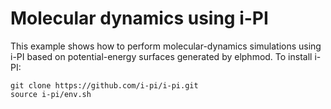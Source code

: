 # Molecular dynamics using i-PI

This example shows how to perform molecular-dynamics simulations using i-PI
based on potential-energy surfaces generated by elphmod. To install i-PI:

    git clone https://github.com/i-pi/i-pi.git
    source i-pi/env.sh
